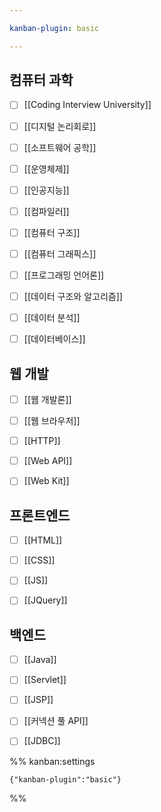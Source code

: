 ```yaml
---

kanban-plugin: basic

---
```


## 컴퓨터 과학

- [ ] [[Coding Interview University]]
- [ ] [[디지털 논리회로]]
- [ ] [[소프트웨어 공학]]
- [ ] [[운영체제]]
- [ ] [[인공지능]]
- [ ] [[컴파일러]]
- [ ] [[컴퓨터 구조]]
- [ ] [[컴퓨터 그래픽스]]
- [ ] [[프로그래밍 언어론]]
- [ ] [[데이터 구조와 알고리즘]]
- [ ] [[데이터 분석]]
- [ ] [[데이터베이스]]


## 웹 개발

- [ ] [[웹 개발론]]
- [ ] [[웹 브라우저]]
- [ ] [[HTTP]]
- [ ] [[Web API]]
- [ ] [[Web Kit]]


## 프론트엔드

- [ ] [[HTML]]
- [ ] [[CSS]]
- [ ] [[JS]]
- [ ] [[JQuery]]


## 백엔드

- [ ] [[Java]]
- [ ] [[Servlet]]
- [ ] [[JSP]]
- [ ] [[커넥션 풀 API]]
- [ ] [[JDBC]]




%% kanban:settings
```
{"kanban-plugin":"basic"}
```
%%